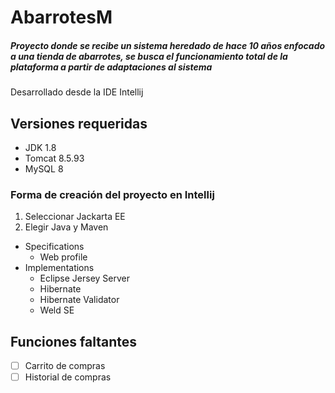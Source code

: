# AbarrotesM
##### Proyecto donde se recibe un sistema heredado de hace 10 años enfocado a una tienda de abarrotes, se busca el funcionamiento total de la plataforma a partir de adaptaciones al sistema

Desarrollado desde la IDE Intellij
## Versiones requeridas

- JDK 1.8
- Tomcat 8.5.93
- MySQL 8


### Forma de creación del proyecto en Intellij
1. Seleccionar Jackarta EE
2. Elegir Java y Maven

- Specifications
  - Web profile
- Implementations
  - Eclipse Jersey Server
  - Hibernate
  - Hibernate Validator
  - Weld SE

## Funciones faltantes
- [ ] Carrito de compras
- [ ] Historial de compras 